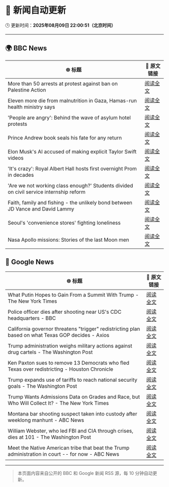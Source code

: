 # 🧠 新闻自动更新

🕒 更新时间：**2025年08月09日 22:00:51（北京时间）**

---

## 🌍 BBC News

| 🌐 标题 | 🔗 原文链接 |
|--------|-------------|
| More than 50 arrests at protest against ban on Palestine Action | [阅读全文](https://www.bbc.com/news/articles/c8de6rq37v5o?at_medium=RSS&at_campaign=rss) |
| Eleven more die from malnutrition in Gaza, Hamas-run health ministry says | [阅读全文](https://www.bbc.com/news/articles/c80dpg77g0do?at_medium=RSS&at_campaign=rss) |
| 'People are angry': Behind the wave of asylum hotel protests | [阅读全文](https://www.bbc.com/news/articles/c4gerg74y71o?at_medium=RSS&at_campaign=rss) |
| Prince Andrew book seals his fate for any return | [阅读全文](https://www.bbc.com/news/articles/c24z1l090dqo?at_medium=RSS&at_campaign=rss) |
| Elon Musk's AI accused of making explicit Taylor Swift videos | [阅读全文](https://www.bbc.com/news/articles/cwye62e1ndjo?at_medium=RSS&at_campaign=rss) |
| 'It's crazy': Royal Albert Hall hosts first overnight Prom in decades | [阅读全文](https://www.bbc.com/news/videos/cx2747j72g6o?at_medium=RSS&at_campaign=rss) |
| 'Are we not working class enough?' Students divided on civil service internship reform | [阅读全文](https://www.bbc.com/news/articles/cm213gd5gjpo?at_medium=RSS&at_campaign=rss) |
| Faith, family and fishing - the unlikely bond between JD Vance and David Lammy | [阅读全文](https://www.bbc.com/news/articles/czr68vde7nvo?at_medium=RSS&at_campaign=rss) |
| Seoul's 'convenience stores' fighting loneliness | [阅读全文](https://www.bbc.com/news/articles/cgkrge6e0z4o?at_medium=RSS&at_campaign=rss) |
| Nasa Apollo missions: Stories of the last Moon men | [阅读全文](https://www.bbc.com/news/articles/c4g9yde95yyo?at_medium=RSS&at_campaign=rss) |

## 📰 Google News

| 🌐 标题 | 🔗 原文链接 |
|--------|-------------|
| What Putin Hopes to Gain From a Summit With Trump - The New York Times | [阅读全文](https://news.google.com/rss/articles/CBMihgFBVV95cUxObUxyMUJ5OGpDdS1HOTN5SGVQQ1IxTGZTQWJXSTFBVlNFdWpHd2RJa3hfRmpmYzUxSDBvVF9KWnh3MUZUTGlmdllXUktnblRUckd5LUZBZnRwM1VzcmxEX1N0b1lyMU5MbEFJNVhYekk1TU9ncl9JWnZvSmpQUXBkaUZSemhWUQ?oc=5) |
| Police officer dies after shooting near US's CDC headquarters - BBC | [阅读全文](https://news.google.com/rss/articles/CBMiWkFVX3lxTE5Hbll0OGdJNmg0Vjd5X1pHOWx4M2dOZUJVS0hLbWE4VS1iSHI4VFhmY1NqeW1RcUtTR3VxSlItd3lCbHBpY0p3UVE1SDVmdWFfdWtWMUNieGNnZ9IBX0FVX3lxTFBGT0VmNmZ3U2gyclpMdksybUJoN1hQOFo3MVgwb2ZnOTg3SkxNS1JjLWQ1MUw4eHFPT25WclFxWFJ6VTM2c1JTd0dBUGVXek1Ra21EbFBkZDhIdGxReEo0?oc=5) |
| California governor threatens "trigger" redistricting plan based on what Texas GOP decides - Axios | [阅读全文](https://news.google.com/rss/articles/CBMiekFVX3lxTE1PWVpGOTRhdEI1SXFVMkpvbmZoZktIcEI1VlZjT3VveEtway0wWVFmRzFtMHhmOXpDOVBuaWYtY1M5TFFOV2hGZVNVZ2pKWi1XTjJtZzF0UUtGTS1tejRyRFpZZlRncUJkVjlXVVdPN1d3aS1WeWNoLXFR?oc=5) |
| Trump administration weighs military actions against drug cartels - The Washington Post | [阅读全文](https://news.google.com/rss/articles/CBMimwFBVV95cUxOQmF0WFY4eDJBSTFGN0s4T0JOajVoVlpjcE1zd0E3U2hpWXV4OWNibGxPN1R6TzhqWmZDa3hCRVdFQklEVzNJYUpfM3BWQkctbEdfSV80endrTnl6NG1XYkJ3MmNvc3FTaXJqS3VLSmtBa1ZUeHdSam5KbFBLSkpFaTRuQjlHOVVRcWhmTzNJNEs2VEViZXlaaDFNMA?oc=5) |
| Ken Paxton sues to remove 13 Democrats who fled Texas over redistricting - Houston Chronicle | [阅读全文](https://news.google.com/rss/articles/CBMipgFBVV95cUxORmlGbFFPNGt5NlZFWTNycXJ4Mk45alB0TVhuaWFYYTJxYVFNVlFmUEJkZllNbW1CaWtTUnpFOHVlSmhyM3NGanM1MWVlQjV1REJiQWlUTDZ5LUlMdmg3RnBpZ3otTEtwa2F1SHYzbzFXUXVuazN1bnNHcms2aG9QUTRxYmhESy0yMHktRXVYRUpjRHNCZXdreVB5TWJSQjhxVFRtQlVn?oc=5) |
| Trump expands use of tariffs to reach national security goals - The Washington Post | [阅读全文](https://news.google.com/rss/articles/CBMikgFBVV95cUxQYkVPVFpMZHVnWU9IU0dLcVlUSWRBbDNYak42dUpxeENTaVBjYjk0YUxRd0RHeGt4dnZYMDBPd1FnYmhBSDF3X3BWQXBMZno2QjVOS1REcGFWQmQyYmh0OHZnYWwzV3NvUGdnb3RfcFlVWVFVT2NIaC1PRFpkTG5CcV9iZEdyRkNSQTRyYTJzX1VGQQ?oc=5) |
| Trump Wants Admissions Data on Grades and Race, but Who Will Collect It? - The New York Times | [阅读全文](https://news.google.com/rss/articles/CBMiqAFBVV95cUxPeXNBdFlwSENnd09YVGsxak0wTHFlVVg5LWNnRE9Pcm5wclpmeDVQeDRaSUIzd01CVHNfMjlKelhpQmwyeVp6M19pTW91RUxHZml4NDVmUTFyUlJsaEpCUEp5YVlGUVdDM00zaUpKUldVU0pKTE5VcmxJR0UwTDhPNG5jck1USURpV19YanFtSzE0X2E0M1A4RG12anVRZS12a3ZGZDZTb2E?oc=5) |
| Montana bar shooting suspect taken into custody after weeklong manhunt - ABC News | [阅读全文](https://news.google.com/rss/articles/CBMiogFBVV95cUxQSWlkSktYeXNKY1lWeVYwQzJVa3llUzZ3UVczYXkwSTlseDNlMlRNM2Jvck9IQ3B2Zk5UeDA3R01pN3otcXhSd0Y2aDB6UjhDSUtxVUN4Vy05aHpSWmUzMWVhdzRwNS1KX1gtY1NyYjJTMFFRZG1tSThLR01tUXpidGFUSVlOOF9hTk5xQWJfRm1jd0d5ZHhPM1k2Wm9CME9DZ3fSAacBQVVfeXFMTWFMZmxQTWhGWnB2ZGJFTDNSakFLVU0xTm4wV3pkMW1yLUdMMERTdU5UUU12bS1Eem5FLUxoOTJRd250b0RrUXlnLWs4dDFXQ2VacUQtdkN0MEVtRWR4em1SYms4VHRKcHVqN2RnOV94Tk84SldURmdWR3REYTJCU2t6T0Y3V2lxSjhmSm43d0d2VkJPdUZSZldZZzY0NTg5bUZqcm52UTQ?oc=5) |
| William Webster, who led FBI and CIA through crises, dies at 101 - The Washington Post | [阅读全文](https://news.google.com/rss/articles/CBMimwFBVV95cUxOdklkTkZRT3NYcV92T3d6OTdoMkJmdllMY0FVTXdHX0VNNDFJX2xyU1NhNmI2MFVOTkpoLUxwRnJiUDVFTWdNTUhTbTV6cjlaTXFNTU5NeE8yelptSUFiQzdHRWFaMGQ2NDlPV2FlcGI1OVpNUWhPRmF5dzMtMGo4eFg2OGZXRWcwNnJkdVNiakxnbXNiSjdneGxnSQ?oc=5) |
| Meet the Native American tribe that beat the Trump administration in court -- for now - ABC News | [阅读全文](https://news.google.com/rss/articles/CBMipgFBVV95cUxQdVVOeWswOVVhLWZDc3hBazZiWF9ocVN2VE1nTVJpU1VkcnZNNnpoMWloMkxTZW1GR096WWJrQmtzNVplYXAtUU9fYi1PSWdTNy1fbHIzQWVKVEFZSU5xV09yZnlyeGtaOEpCWmtJdWx3TUF1NlhXWkxzTlZGc3BlT09XVzZPMVdMcnZoRThWNnJJYVV2Uks5UUotRGROcmNKdDVmNnBn0gGrAUFVX3lxTFBlMW1pQVZrZnVQZHBSR1JiTFVLQmhJNVVTSF9FeG84TWt3OUNhTnAyMDBiZlp6SUdpa0NfT1dWMWw5VWhfWmMtTXZOSWVZSHBTMHJZMU5XY2VKNEZNM0pmdzh3WGQ0bVpHeXI0TEtBa01Ub3lmcVhvaHRtQ2xxWW5Qc2Z2anJvUEJ3X1NzbkZwZ01RRE5YSHFtZTRVcHVJWEozNkZxVWNFUi16bw?oc=5) |

---
> 本页面内容来自公开的 BBC 和 Google 新闻 RSS 源，每 10 分钟自动更新。